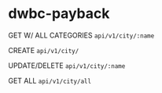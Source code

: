 # dwbc-payback

GET W/ ALL CATEGORIES
`api/v1/city/:name`

CREATE
`api/v1/city/`

UPDATE/DELETE
`api/v1/city/:name`

GET ALL
`api/v1/city/all`
